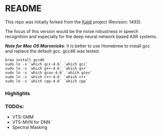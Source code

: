 # README

This repo was initially forked from the <a href="http://kaldi.sourceforge.net/">Kaldi</a> project (Revision: 1493). 

The focus of this version would be the noise robustness in speech recognition and especially for the deep neural network based ASR systems. 

***Note for Mac OS Marvericks***: 
It is better to use Homebrew to install gcc and replace the default gcc. gcc46 was tested.
```
brew install gcc46
sudo ln -s `which gcc-4.6` `which gcc`
sudo ln -s `which g++-4.6` `which g++`
sudo ln -s `which gcov-4.6` `which gcov`
sudo ln -s `which c++-4.6` `which c++`
sudo ln -s `which cpp-4.6` `which cpp`
```

### Highlights


### TODOs:
* VTS-GMM
* VTS-MVN for DNN
* Spectral Masking
